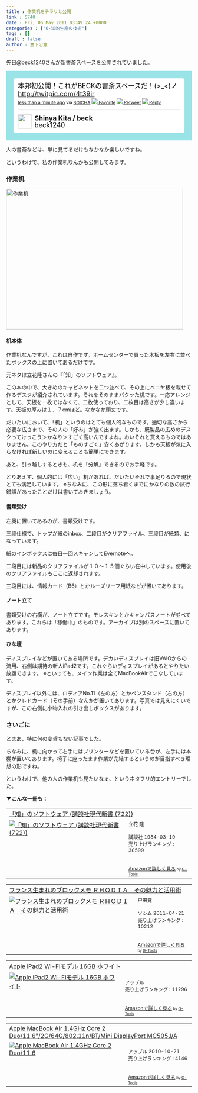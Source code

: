 ```yaml
---
title : 作業机をチラリと公開
link : 5740
date : Fri, 06 May 2011 03:49:24 +0000
categories : ["0-知的生産の技術"]
tags : []
draft : false
author : 倉下忠憲
---
```


先日@beck1240さんが新書斎スペースを公開されていました。

<!-- http://twitter.com/beck1240/status/65637166524534784 --> <style type='text/css'>.bbpBox65637166524534784 {background:url(http://a0.twimg.com/a/1304019356/images/themes/theme16/bg.gif) #9AE4E8;padding:20px;} p.bbpTweet{background:#fff;padding:10px 12px 10px 12px;margin:0;min-height:48px;color:#000;font-size:18px !important;line-height:22px;-moz-border-radius:5px;-webkit-border-radius:5px} p.bbpTweet span.metadata{display:block;width:100%;clear:both;margin-top:8px;padding-top:12px;height:40px;border-top:1px solid #fff;border-top:1px solid #e6e6e6} p.bbpTweet span.metadata span.author{line-height:19px} p.bbpTweet span.metadata span.author img{float:left;margin:0 7px 0 0px;width:38px;height:38px} p.bbpTweet a:hover{text-decoration:underline}p.bbpTweet span.timestamp{font-size:12px;display:block}</style> <div class='bbpBox65637166524534784'><p class='bbpTweet'>本邦初公開！これがBECKの書斎スペースだ！(&gt;_&lt;)ノ <a href="http://twitpic.com/4t39ir" rel="nofollow">http://twitpic.com/4t39ir</a><span class='timestamp'><a title='Wed May 04 04:41:34 +0000 2011' href='http://twitter.com/beck1240/status/65637166524534784'>less than a minute ago</a> via <a href="http://www.soicha.com" rel="nofollow">SOICHA</a> <a href='http://twitter.com/intent/favorite?tweet_id=65637166524534784'><img src='http://si0.twimg.com/images/dev/cms/intents/icons/favorite.png' /> Favorite</a> <a href='http://twitter.com/intent/retweet?tweet_id=65637166524534784'><img src='http://si0.twimg.com/images/dev/cms/intents/icons/retweet.png' /> Retweet</a> <a href='http://twitter.com/intent/tweet?in_reply_to=65637166524534784'><img src='http://si0.twimg.com/images/dev/cms/intents/icons/reply.png' /> Reply</a></span><span class='metadata'><span class='author'><a href='http://twitter.com/beck1240'><img src='http://a3.twimg.com/profile_images/1043909423/beck120_normal.gif' /></a><strong><a href='http://twitter.com/beck1240'>Shinya Kita / beck </a></strong><br/>beck1240</span></span></p></div> <!-- end of tweet -->

人の書斎などは、単に見てるだけもなかなか楽しいですね。

というわけで、私の作業机なんかも公開してみます。

<h3>作業机</h3>
<img src="https://rashita.net/blog/wp-content/uploads/2011/05/98964b50aa1e6137d8a45b7ac7ff2d30.jpeg" alt="作業机" title="作業机" width="480" height="380" class="alignnone size-full wp-image-5742" />
<h4>机本体</h4>
作業机なんですが、これは自作です。ホームセンターで買った木板を左右に並べたボックスの上に置いてあるだけです。

元ネタは立花隆さんの『「知」のソフトウェア』。

この本の中で、大きめのキャビネットを二つ並べて、その上にベニヤ板を載せて作るデスクが紹介されています。それをそのままパクッた机です。一応アレンジとして、天板を一枚ではなくて、二枚使っており、二枚目は高さが少し違います。天板の厚みは１．７cmほど。なかなか頑丈です。

だいたいにおいて、「机」というのはとても個人的なものです。適切な高さから必要な広さまで、その人の「好み」が強く出ます。しかも、既製品の広めのデスクってけっこう＞かなり＞すごく高いんですよね。おいそれと買えるものではありません。このやり方だと「ものすごく」安くあがります。しかも天板が気に入らなければ新しいのに変えることも簡単にできます。

あと、引っ越しするときも、机を「分解」できるのでお手軽です。

とりあえず、個人的には「広い」机があれば、だいたいそれで事足りるので現状とても満足しています。
※ちなみに、この形に落ち着くまでにかなりの数の試行錯誤があったことだけは書いておきましょう。

<h4>書類受け</h4>
左奥に置いてあるのが、書類受けです。

三段仕様で、トップが紙のinbox、二段目がクリアファイル、三段目が紙類、になっています。

紙のインボックスは毎日一回スキャンしてEvernoteへ。

二段目には新品のクリアファイルが１０〜１５個ぐらい在中しています。使用後のクリアファイルもここに返却されます。

三段目には、情報カード（B6）とかルーズリーフ用紙などが置いてあります。

<h4>ノート立て</h4>
書類受けの右横が、ノート立てです。モレスキンとかキャンパスノートが並べてあります。これらは「稼働中」のものです。アーカイブは別のスペースに置いてあります。

<h4>ひな壇</h4>
ディスプレイなどが置いてある場所です。デカいディスプレイは旧VAIOからの流用、右側は期待の新人iPad2です。これぐらいディスプレイがあるとやりたい放題できます。
※といっても、メイン作業は全てMacBookAirでこなしています。

ディスプレイ以外には、ロディアNo.11（左の方）とかペンスタンド（右の方）とかクレドカード（その手前）なんかが置いてあります。写真では見えにくいですが、この右側に小物入れの引き出しボックスがあります。

<h3>さいごに</h3>
とまあ、特に何の変哲もない記事でした。

ちなみに、机に向かって右手にはプリンターなどを置いている台が、左手には本棚が置いてあります。椅子に座ったまま作業が完結するというのが目指すべき理想の形ですね。

というわけで、他の人の作業机も見たいなぁ、というネタフリ的エントリーでした。

<strong>▼こんな一冊も：</strong>
<table  border="0" cellpadding="5"><tr><td colspan="2"><a href="http://www.amazon.co.jp/%E3%80%8C%E7%9F%A5%E3%80%8D%E3%81%AE%E3%82%BD%E3%83%95%E3%83%88%E3%82%A6%E3%82%A7%E3%82%A2-%E8%AC%9B%E8%AB%87%E7%A4%BE%E7%8F%BE%E4%BB%A3%E6%96%B0%E6%9B%B8-722-%E7%AB%8B%E8%8A%B1-%E9%9A%86/dp/4061457225%3FSubscriptionId%3D15SMZCTB9V8NGR2TW082%26tag%3Drashita1000-22%26linkCode%3Dxm2%26camp%3D2025%26creative%3D165953%26creativeASIN%3D4061457225" target="_top">「知」のソフトウェア (講談社現代新書 (722))</a><img src="http://www.assoc-amazon.jp/e/ir?t=rashita1000-22&l=ur2&o=9" width="1" height="1" style="border: none;" alt="" /></td></tr><tr><td valign="top"><a href="http://www.amazon.co.jp/%E3%80%8C%E7%9F%A5%E3%80%8D%E3%81%AE%E3%82%BD%E3%83%95%E3%83%88%E3%82%A6%E3%82%A7%E3%82%A2-%E8%AC%9B%E8%AB%87%E7%A4%BE%E7%8F%BE%E4%BB%A3%E6%96%B0%E6%9B%B8-722-%E7%AB%8B%E8%8A%B1-%E9%9A%86/dp/4061457225%3FSubscriptionId%3D15SMZCTB9V8NGR2TW082%26tag%3Drashita1000-22%26linkCode%3Dxm2%26camp%3D2025%26creative%3D165953%26creativeASIN%3D4061457225" target="_top"><img src="http://ecx.images-amazon.com/images/I/41QEeDwecNL._SL160_.jpg" border="0" alt="「知」のソフトウェア (講談社現代新書 (722))" /></a></td><td valign="top"><font size="-1">立花 隆 <br /><br />講談社  1984-03-19<br />売り上げランキング : 36599<br /><br /><br /><a href="http://www.amazon.co.jp/%E3%80%8C%E7%9F%A5%E3%80%8D%E3%81%AE%E3%82%BD%E3%83%95%E3%83%88%E3%82%A6%E3%82%A7%E3%82%A2-%E8%AC%9B%E8%AB%87%E7%A4%BE%E7%8F%BE%E4%BB%A3%E6%96%B0%E6%9B%B8-722-%E7%AB%8B%E8%8A%B1-%E9%9A%86/dp/4061457225%3FSubscriptionId%3D15SMZCTB9V8NGR2TW082%26tag%3Drashita1000-22%26linkCode%3Dxm2%26camp%3D2025%26creative%3D165953%26creativeASIN%3D4061457225" target="_top">Amazonで詳しく見る</a></font><font size="-2"> by <a href="http://www.goodpic.com/mt/aws/index.html" >G-Tools</a></font></td></tr></table>

<table  border="0" cellpadding="5"><tr><td colspan="2"><a href="http://www.amazon.co.jp/%E3%83%95%E3%83%A9%E3%83%B3%E3%82%B9%E7%94%9F%E3%81%BE%E3%82%8C%E3%81%AE%E3%83%96%E3%83%AD%E3%83%83%E3%82%AF%E3%83%A1%E3%83%A2-%EF%BC%B2%EF%BC%A8%EF%BC%AF%EF%BC%A4%EF%BC%A9%EF%BC%A1-%E3%81%9D%E3%81%AE%E9%AD%85%E5%8A%9B%E3%81%A8%E6%B4%BB%E7%94%A8%E8%A1%93-%E6%88%B8%E7%94%B0%E8%A6%9A/dp/4883377644%3FSubscriptionId%3D15SMZCTB9V8NGR2TW082%26tag%3Drashita1000-22%26linkCode%3Dxm2%26camp%3D2025%26creative%3D165953%26creativeASIN%3D4883377644" target="_top">フランス生まれのブロックメモ ＲＨＯＤＩＡ　その魅力と活用術</a><img src="http://www.assoc-amazon.jp/e/ir?t=rashita1000-22&l=ur2&o=9" width="1" height="1" style="border: none;" alt="" /></td></tr><tr><td valign="top"><a href="http://www.amazon.co.jp/%E3%83%95%E3%83%A9%E3%83%B3%E3%82%B9%E7%94%9F%E3%81%BE%E3%82%8C%E3%81%AE%E3%83%96%E3%83%AD%E3%83%83%E3%82%AF%E3%83%A1%E3%83%A2-%EF%BC%B2%EF%BC%A8%EF%BC%AF%EF%BC%A4%EF%BC%A9%EF%BC%A1-%E3%81%9D%E3%81%AE%E9%AD%85%E5%8A%9B%E3%81%A8%E6%B4%BB%E7%94%A8%E8%A1%93-%E6%88%B8%E7%94%B0%E8%A6%9A/dp/4883377644%3FSubscriptionId%3D15SMZCTB9V8NGR2TW082%26tag%3Drashita1000-22%26linkCode%3Dxm2%26camp%3D2025%26creative%3D165953%26creativeASIN%3D4883377644" target="_top"><img src="http://ecx.images-amazon.com/images/I/31AUkGVljvL._SL160_.jpg" border="0" alt="フランス生まれのブロックメモ ＲＨＯＤＩＡ　その魅力と活用術" /></a></td><td valign="top"><font size="-1">戸田覚 <br /><br />ソシム  2011-04-21<br />売り上げランキング : 10212<br /><br /><br /><a href="http://www.amazon.co.jp/%E3%83%95%E3%83%A9%E3%83%B3%E3%82%B9%E7%94%9F%E3%81%BE%E3%82%8C%E3%81%AE%E3%83%96%E3%83%AD%E3%83%83%E3%82%AF%E3%83%A1%E3%83%A2-%EF%BC%B2%EF%BC%A8%EF%BC%AF%EF%BC%A4%EF%BC%A9%EF%BC%A1-%E3%81%9D%E3%81%AE%E9%AD%85%E5%8A%9B%E3%81%A8%E6%B4%BB%E7%94%A8%E8%A1%93-%E6%88%B8%E7%94%B0%E8%A6%9A/dp/4883377644%3FSubscriptionId%3D15SMZCTB9V8NGR2TW082%26tag%3Drashita1000-22%26linkCode%3Dxm2%26camp%3D2025%26creative%3D165953%26creativeASIN%3D4883377644" target="_top">Amazonで詳しく見る</a></font><font size="-2"> by <a href="http://www.goodpic.com/mt/aws/index.html" >G-Tools</a></font></td></tr></table>

<table  border="0" cellpadding="5"><tr><td colspan="2"><a href="http://www.amazon.co.jp/Apple-iPad2-Wi-Fi%E3%83%A2%E3%83%87%E3%83%AB-16GB-%E3%83%9B%E3%83%AF%E3%82%A4%E3%83%88/dp/B004V33HRK%3FSubscriptionId%3D15SMZCTB9V8NGR2TW082%26tag%3Drashita1000-22%26linkCode%3Dxm2%26camp%3D2025%26creative%3D165953%26creativeASIN%3DB004V33HRK" target="_top">Apple iPad2 Wi-Fiモデル 16GB ホワイト</a><img src="http://www.assoc-amazon.jp/e/ir?t=rashita1000-22&l=ur2&o=9" width="1" height="1" style="border: none;" alt="" /></td></tr><tr><td valign="top"><a href="http://www.amazon.co.jp/Apple-iPad2-Wi-Fi%E3%83%A2%E3%83%87%E3%83%AB-16GB-%E3%83%9B%E3%83%AF%E3%82%A4%E3%83%88/dp/B004V33HRK%3FSubscriptionId%3D15SMZCTB9V8NGR2TW082%26tag%3Drashita1000-22%26linkCode%3Dxm2%26camp%3D2025%26creative%3D165953%26creativeASIN%3DB004V33HRK" target="_top"><img src="http://ecx.images-amazon.com/images/I/216WV6UVTBL._SL160_.jpg" border="0" alt="Apple iPad2 Wi-Fiモデル 16GB ホワイト" /></a></td><td valign="top"><font size="-1"><br />アップル  <br />売り上げランキング : 11296<br /><br /><br /><a href="http://www.amazon.co.jp/Apple-iPad2-Wi-Fi%E3%83%A2%E3%83%87%E3%83%AB-16GB-%E3%83%9B%E3%83%AF%E3%82%A4%E3%83%88/dp/B004V33HRK%3FSubscriptionId%3D15SMZCTB9V8NGR2TW082%26tag%3Drashita1000-22%26linkCode%3Dxm2%26camp%3D2025%26creative%3D165953%26creativeASIN%3DB004V33HRK" target="_top">Amazonで詳しく見る</a></font><font size="-2"> by <a href="http://www.goodpic.com/mt/aws/index.html" >G-Tools</a></font></td></tr></table>

<table  border="0" cellpadding="5"><tr><td colspan="2"><a href="http://www.amazon.co.jp/MacBook-1-4GHz-802-11n-DisplayPort-MC505J/dp/B00485CHJU%3FSubscriptionId%3D15SMZCTB9V8NGR2TW082%26tag%3Drashita1000-22%26linkCode%3Dxm2%26camp%3D2025%26creative%3D165953%26creativeASIN%3DB00485CHJU" target="_top">Apple MacBook Air 1.4GHz Core 2 Duo/11.6"/2G/64G/802.11n/BT/Mini DisplayPort MC505J/A</a><img src="http://www.assoc-amazon.jp/e/ir?t=rashita1000-22&l=ur2&o=9" width="1" height="1" style="border: none;" alt="" /></td></tr><tr><td valign="top"><a href="http://www.amazon.co.jp/MacBook-1-4GHz-802-11n-DisplayPort-MC505J/dp/B00485CHJU%3FSubscriptionId%3D15SMZCTB9V8NGR2TW082%26tag%3Drashita1000-22%26linkCode%3Dxm2%26camp%3D2025%26creative%3D165953%26creativeASIN%3DB00485CHJU" target="_top"><img src="http://ecx.images-amazon.com/images/I/51dW1JaHuTL._SL160_.jpg" border="0" alt="Apple MacBook Air 1.4GHz Core 2 Duo/11.6"/2G/64G/802.11n/BT/Mini DisplayPort MC505J/A" /></a></td><td valign="top"><font size="-1"><br />アップル  2010-10-21<br />売り上げランキング : 4146<br /><br /><br /><a href="http://www.amazon.co.jp/MacBook-1-4GHz-802-11n-DisplayPort-MC505J/dp/B00485CHJU%3FSubscriptionId%3D15SMZCTB9V8NGR2TW082%26tag%3Drashita1000-22%26linkCode%3Dxm2%26camp%3D2025%26creative%3D165953%26creativeASIN%3DB00485CHJU" target="_top">Amazonで詳しく見る</a></font><font size="-2"> by <a href="http://www.goodpic.com/mt/aws/index.html" >G-Tools</a></font></td></tr></table>

